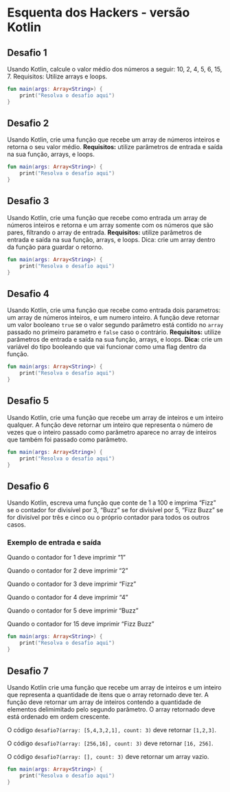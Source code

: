 # Esquenta dos Hackers - versão Kotlin

## Desafio 1
Usando Kotlin, calcule o valor médio dos números a seguir: 10, 2, 4, 5, 6, 15, 7. Requisitos: Utilize arrays e loops.

```kotlin runnable
fun main(args: Array<String>) {
    print("Resolva o desafio aqui")
}
```

## Desafio 2
Usando Kotlin, crie uma função que recebe um array de números inteiros e retorna o seu valor médio. 
**Requisitos:** utilize parâmetros de entrada e saída na sua função, arrays, e loops.

```kotlin runnable
fun main(args: Array<String>) {
    print("Resolva o desafio aqui")
}
```

## Desafio 3
Usando Kotlin, crie uma função que recebe como entrada um array de números inteiros e retorna e um array somente com os números que são pares, filtrando o array de entrada. 
**Requisitos:** utilize parâmetros de entrada e saída na sua função, arrays, e loops. Dica: crie um array dentro da função para guardar o retorno.

```kotlin runnable
fun main(args: Array<String>) {
    print("Resolva o desafio aqui")
}
```

## Desafio 4
Usando Kotlin, crie uma função que recebe como entrada dois parametros: um array de números inteiros, e um numero inteiro. 
A função deve retornar um valor booleano `true` se o valor segundo parâmetro está contido no `array` passado no primeiro parametro e `false` caso o contrário. 
**Requisitos:** utilize parâmetros de entrada e saída na sua função, arrays, e loops. 
**Dica:** crie um variável do tipo booleando que vai funcionar como uma flag dentro da função.

```kotlin runnable
fun main(args: Array<String>) {
    print("Resolva o desafio aqui")
}
```

## Desafio 5
Usando Kotlin, crie uma função que recebe um array de inteiros e um inteiro qualquer. 
A função deve retornar um inteiro que representa o número de vezes que o inteiro passado como parâmetro aparece no array de inteiros que também foi passado como parâmetro.

```kotlin runnable
fun main(args: Array<String>) {
    print("Resolva o desafio aqui")
}
```

## Desafio 6
Usando Kotlin, escreva uma função que conte de 1 a 100 e imprima “Fizz” se o contador for divisível por 3, “Buzz” se for divisível por 5, “Fizz Buzz” se for divisível por três e cinco ou o próprio contador para todos os outros casos.

### Exemplo de entrada e saída

Quando o contador for 1 deve imprimir “1”

Quando o contador for 2 deve imprimir “2”

Quando o contador for 3 deve imprimir “Fizz”

Quando o contador for 4 deve imprimir “4”

Quando o contador for 5 deve imprimir “Buzz”

Quando o contador for 15 deve imprimir “Fizz Buzz”

```kotlin runnable
fun main(args: Array<String>) {
    print("Resolva o desafio aqui")
}
```

## Desafio 7
Usando Kotlin crie uma função que recebe um array de inteiros e um inteiro que representa a quantidade de itens que o array retornado deve ter. 
A função deve retornar um array de inteiros contendo a quantidade de elementos delimimitado pelo segundo parâmetro. 
O array retornado deve está ordenado em ordem crescente.

O código `desafio7(array: [5,4,3,2,1], count: 3)` deve retornar `[1,2,3]`.

O código `desafio7(array: [256,16], count: 3)` deve retornar `[16, 256]`.

O código `desafio7(array: [], count: 3)` deve retornar um array vazio.

```kotlin runnable
fun main(args: Array<String>) {
    print("Resolva o desafio aqui")
}
```